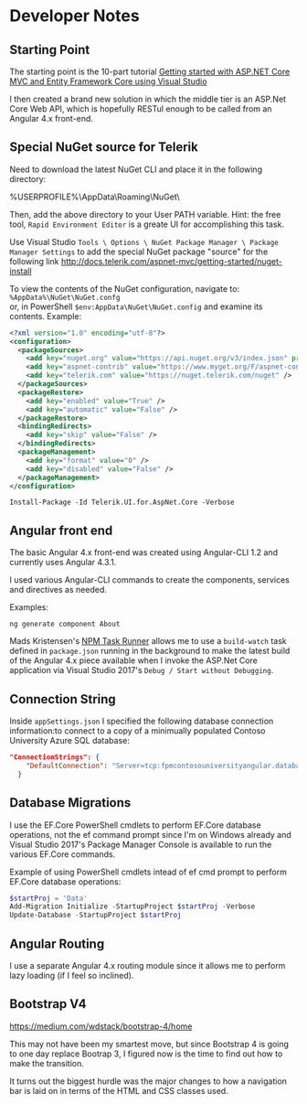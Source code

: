 # Developer Notes
## Starting Point
The starting point is the 10-part tutorial 
[Getting started with ASP.NET Core MVC and Entity Framework Core using Visual Studio](https://docs.microsoft.com/en-us/aspnet/core/data/ef-mvc/intro)

I then created a brand new solution in which the middle tier is an ASP.Net Core Web API,
which is hopefully RESTul enough to be called from an Angular 4.x front-end.

## Special NuGet source for Telerik

Need to download the latest NuGet CLI and place it in the following directory:

%USERPROFILE%\AppData\Roaming\NuGet\

Then, add the above directory to your User PATH variable.
Hint: the free tool, `Rapid Environment Editor` is a greate UI for accomplishing this task.

Use Visual Studio `Tools \ Options \ NuGet Package Manager \ Package Manager Settings` to add the special NuGet package "source" for the following link
http://docs.telerik.com/aspnet-mvc/getting-started/nuget-install

To view the contents of the NuGet configuration, navigate to:
`%AppData%\NuGet\NuGet.confg`  
or, in PowerShell
`$env:AppData\NuGet\NuGet.config` and examine its contents.
Example:
```xml
<?xml version="1.0" encoding="utf-8"?>
<configuration>
  <packageSources>
    <add key="nuget.org" value="https://api.nuget.org/v3/index.json" protocolVersion="3" />
    <add key="aspnet-contrib" value="https://www.myget.org/F/aspnet-contrib/api/v3/index.json" />
    <add key="telerik.com" value="https://nuget.telerik.com/nuget" />
  </packageSources>
  <packageRestore>
    <add key="enabled" value="True" />
    <add key="automatic" value="False" />
  </packageRestore>
  <bindingRedirects>
    <add key="skip" value="False" />
  </bindingRedirects>
  <packageManagement>
    <add key="format" value="0" />
    <add key="disabled" value="False" />
  </packageManagement>
</configuration>
```

`Install-Package -Id Telerik.UI.for.AspNet.Core -Verbose`


## Angular front end
The basic Angular 4.x front-end was created using Angular-CLI 1.2 and currently uses Angular 4.3.1.

I used various Angular-CLI commands to create the components, services and directives as needed.

Examples:
```
ng generate component About
```

Mads Kristensen's [NPM Task Runner](https://github.com/madskristensen/NpmTaskRunner) allows me to use a `build-watch` task defined in `package.json` running in the background to make the latest build of the Angular 4.x piece
available when I invoke the ASP.Net Core application via Visual Studio 2017's `Debug / Start without Debugging`. 
## Connection String
Inside `appSettings.json` I specified the following database connection information:to connect to a copy of a minimually populated Contoso University Azure SQL database:

```json
"ConnectionStrings": {
    "DefaultConnection": "Server=tcp:fpmcontosouniversityangular.database.windows.net,1433;Initial Catalog=ContosoUniversity;Persist Security Info=False;User ID=DevAdmin;Password={ask me};MultipleActiveResultSets=False;Encrypt=True;TrustServerCertificate=False;Connection Timeout=30;"
  }
```

## Database Migrations
I use the EF.Core PowerShell cmdlets to perform EF.Core database operations, not the ef command prompt since I'm on Windows already and Visual Studio 2017's Package Manager Console is available to run the
various EF.Core commands.

Example of using PowerShell cmdlets intead of ef cmd prompt to perform EF.Core database operations:

```powershell
$startProj = 'Data'
Add-Migration Initialize -StartupProject $startProj -Verbose
Update-Database -StartupProject $startProj
```

## Angular Routing

I use a separate Angular 4.x routing module since it allows me to perform lazy loading (if I feel so inclined).

## Bootstrap V4
https://medium.com/wdstack/bootstrap-4/home

This may not have been my smartest move, but since Bootstrap 4 is going to one day replace Bootrap 3,
I figured now is the time to find out how to make the transition. 

It turns out the biggest hurdle was the major changes to how a navigation bar is laid on in terms of the HTML
and CSS classes used.
